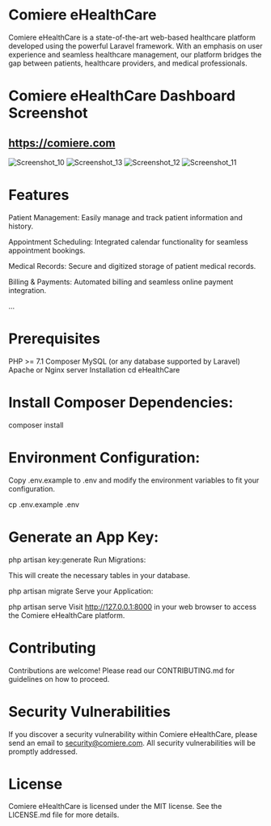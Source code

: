 # Comiere eHealthCare
Comiere eHealthCare is a state-of-the-art web-based healthcare platform developed using the powerful Laravel framework. With an emphasis on user experience and seamless healthcare management, our platform bridges the gap between patients, healthcare providers, and medical professionals.

# Comiere eHealthCare Dashboard Screenshot
## https://comiere.com
![Screenshot_10](https://github.com/stuartgregorysharpe/eHealthCare.Web.using.Laravel/assets/137684294/7ad2a5cd-5248-40f0-9e26-a0f60825520a)
![Screenshot_13](https://github.com/stuartgregorysharpe/eHealthCare.Web.using.Laravel/assets/137684294/495b8392-5f38-4a06-9898-764a7629df6b)
![Screenshot_12](https://github.com/stuartgregorysharpe/eHealthCare.Web.using.Laravel/assets/137684294/5ee0858a-a522-4b00-acf3-18554bd853be)
![Screenshot_11](https://github.com/stuartgregorysharpe/eHealthCare.Web.using.Laravel/assets/137684294/66f2ff8f-06e2-4059-b81b-1e7fd8f0b07c)


# Features
Patient Management: Easily manage and track patient information and history.

Appointment Scheduling: Integrated calendar functionality for seamless appointment bookings.

Medical Records: Secure and digitized storage of patient medical records.

Billing & Payments: Automated billing and seamless online payment integration.

...
# Prerequisites

PHP >= 7.1
Composer
MySQL (or any database supported by Laravel)
Apache or Nginx server
Installation
cd eHealthCare

# Install Composer Dependencies:
composer install

# Environment Configuration:
Copy .env.example to .env and modify the environment variables to fit your configuration.

cp .env.example .env

# Generate an App Key:
php artisan key:generate
Run Migrations:

This will create the necessary tables in your database.

php artisan migrate
Serve your Application:

php artisan serve
Visit http://127.0.0.1:8000 in your web browser to access the Comiere eHealthCare platform.

# Contributing
Contributions are welcome! Please read our CONTRIBUTING.md for guidelines on how to proceed.

# Security Vulnerabilities
If you discover a security vulnerability within Comiere eHealthCare, please send an email to security@comiere.com. All security vulnerabilities will be promptly addressed.

# License
Comiere eHealthCare is licensed under the MIT license. See the LICENSE.md file for more details.

